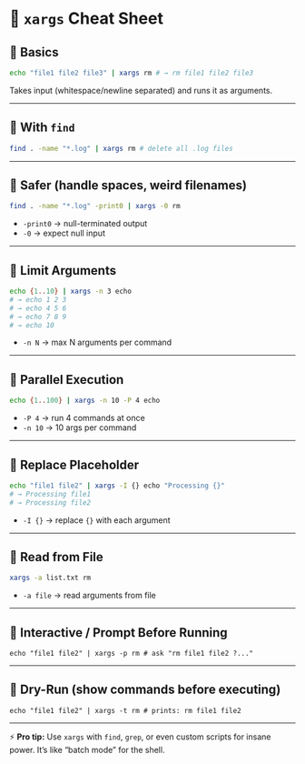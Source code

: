 # 🔗 `xargs` Cheat Sheet

## 🔹 Basics

```bash
echo "file1 file2 file3" | xargs rm # → rm file1 file2 file3
```

Takes input (whitespace/newline separated) and runs it as arguments.

---

## 🔹 With `find`

```bash
find . -name "*.log" | xargs rm # delete all .log files
```

---

## 🔹 Safer (handle spaces, weird filenames)

```bash
find . -name "*.log" -print0 | xargs -0 rm
```

- `-print0` → null-terminated output
- `-0` → expect null input

---

## 🔹 Limit Arguments

```bash
echo {1..10} | xargs -n 3 echo 
# → echo 1 2 3 
# → echo 4 5 6 
# → echo 7 8 9 
# → echo 10
```

- `-n N` → max N arguments per command

---

## 🔹 Parallel Execution

```bash
echo {1..100} | xargs -n 10 -P 4 echo
```

- `-P 4` → run 4 commands at once
- `-n 10` → 10 args per command

---

## 🔹 Replace Placeholder

```bash
echo "file1 file2" | xargs -I {} echo "Processing {}" 
# → Processing file1 
# → Processing file2
```

- `-I {}` → replace `{}` with each argument

---

## 🔹 Read from File

```bash
xargs -a list.txt rm
```

- `-a file` → read arguments from file

---

## 🔹 Interactive / Prompt Before Running

`echo "file1 file2" | xargs -p rm # ask "rm file1 file2 ?..."`

---

## 🔹 Dry-Run (show commands before executing)

`echo "file1 file2" | xargs -t rm # prints: rm file1 file2`

---

⚡ **Pro tip:** Use `xargs` with `find`, `grep`, or even custom scripts for insane power. It’s like “batch mode” for the shell.